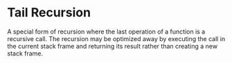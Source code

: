 # Tail Recursion


A special form of recursion where the last operation of a function is a recursive call. The recursion may be optimized away by executing the call in the current stack frame and returning its result rather than creating a new stack frame.
